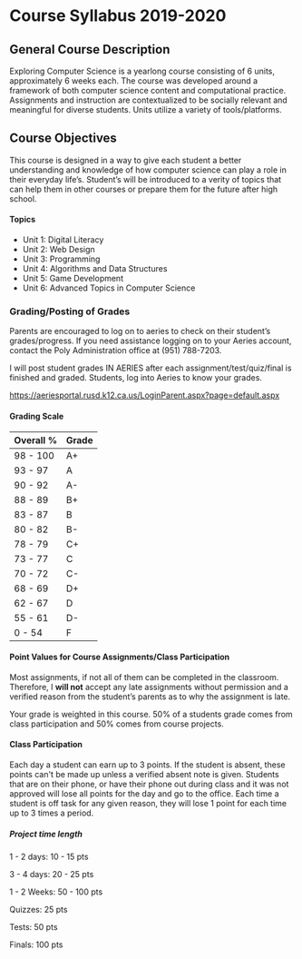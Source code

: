 # Course Syllabus 2019-2020

## General Course Description
Exploring Computer Science is a yearlong course consisting of 6 units, approximately 6 weeks each. The course was developed around a framework of both computer science content and computational practice. Assignments and instruction are contextualized to be socially relevant and meaningful for diverse students. Units utilize a variety of tools/platforms.

## Course Objectives
This course is designed in a way to give each student a better understanding and knowledge of how computer science can play a role in their everyday life’s. Student’s will be introduced to a verity of topics that can help them in other courses or prepare them for the future after high school.

#### Topics

- Unit 1: Digital Literacy
- Unit 2: Web Design
- Unit 3: Programming
- Unit 4: Algorithms and Data Structures
- Unit 5: Game Development
- Unit 6: Advanced Topics in Computer Science

### Grading/Posting of Grades
Parents are encouraged to log on to aeries to check on their student’s grades/progress. If you need assistance logging on to your Aeries account, contact the Poly Administration office at (951) 788-7203. 

I will post student grades IN AERIES after each assignment/test/quiz/final is finished and graded. Students, log into Aeries to know your grades.  

https://aeriesportal.rusd.k12.ca.us/LoginParent.aspx?page=default.aspx 

#### Grading Scale

| Overall % | Grade |
| --- | ----------- |
| 98 - 100 | A+ |
| 93 - 97 | A |
| 90 - 92 | A- |
| 88 - 89 | B+ |
| 83 - 87 | B |
| 80 - 82 | B- |
| 78 - 79 | C+ |
| 73 - 77 | C |
| 70 - 72 | C- |
| 68 - 69 | D+ |
| 62 - 67 | D |
| 55 - 61 | D- |
| 0 - 54 | F |

#### Point Values for Course Assignments/Class Participation

Most assignments, if not all of them can be completed in the classroom. Therefore, I **will not** accept any late assignments without permission and a verified reason from the student’s parents as to why the assignment is late.

Your grade is weighted in this course. 50% of a students grade comes from class participation and 50% comes from course projects.

#### Class Participation

Each day a student can earn up to 3 points. If the student is absent, these points can't be made up unless a verified absent note is given. Students that are on their phone, or have their phone out during class and it was not approved will lose all points for the day and go to the office. Each time a student is off task for any given reason, they will lose 1 point for each time up to 3 times a period.

##### Project time length 

1 - 2 days: 10 - 15 pts

3 - 4 days: 20 - 25 pts

1 - 2 Weeks: 50 - 100 pts 

Quizzes: 25 pts 

Tests: 50 pts 

Finals: 100 pts